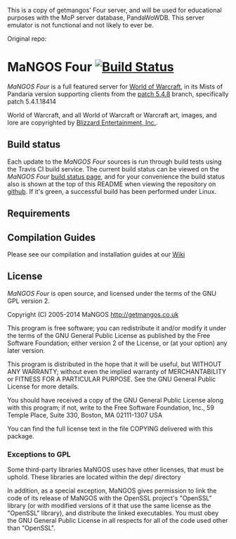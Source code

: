 This is a copy of getmangos' Four server, and will be used for educational purposes with the MoP server database, PandaWoWDB.
This server emulator is not functional and not likely to ever be.

Original repo:


MaNGOS Four [![Build Status](https://travis-ci.org/mangosfour/server.png)](https://travis-ci.org/mangosfour/server)
===========
*MaNGOS Four* is a full featured server for [World of Warcraft][2], in its Mists of Pandaria
version supporting clients from the [patch 5.4.8][50] branch, specifically patch
5.4.1.18414

World of Warcraft, and all World of Warcraft or Warcraft art, images, and lore are
copyrighted by [Blizzard Entertainment, Inc.][1].


Build status
------------
Each update to the *MaNGOS Four* sources is run through build tests using the
Travis CI build service. The current build status can be viewed on the *MaNGOS Four*
[build status page][114], and for your convenience the build status also is shown
at the top of this README when viewing the repository on [github][111]. If it's
green, a successful build has been performed under Linux.


Requirements
------------


Compilation Guides
------------------
Please see our compilation and installation guides at our [Wiki][20]

License
-------
*MaNGOS Four* is open source, and licensed under the terms of the GNU GPL version 2.

  Copyright (C) 2005-2014  MaNGOS <http://getmangos.co.uk>

  This program is free software; you can redistribute it and/or modify
  it under the terms of the GNU General Public License as published by
  the Free Software Foundation; either version 2 of the License, or
  (at your option) any later version.

  This program is distributed in the hope that it will be useful,
  but WITHOUT ANY WARRANTY; without even the implied warranty of
  MERCHANTABILITY or FITNESS FOR A PARTICULAR PURPOSE.  See the
  GNU General Public License for more details.

  You should have received a copy of the GNU General Public License
  along with this program; if not, write to the Free Software
  Foundation, Inc., 59 Temple Place, Suite 330, Boston, MA  02111-1307  USA

  You can find the full license text in the file COPYING delivered with this
  package.

### Exceptions to GPL

  Some third-party libraries MaNGOS uses have other licenses, that must be
  uphold.  These libraries are located within the dep/ directory

  In addition, as a special exception, MaNGOS gives permission to link the code
  of its release of MaNGOS with the OpenSSL project's "OpenSSL" library
  (or with modified versions of it that use the same license as the "OpenSSL"
  library), and distribute the linked executables. You must obey the GNU
  General Public License in all respects for all of the code used other than
  "OpenSSL".

[1]: http://blizzard.com/ "Blizzard Entertainment Inc. · we love you!"
[2]: http://battle.net/wow/ "World of Warcraft"

[10]: http://a.dependency.net/ "A · dependency"

[20]: https://github.com/mangoswiki/Wiki/wiki/MaNGOS%20Installation/ "Wiki"

[50]: http://www.wowpedia.org/Patch_5.4.1 "WoW MOP · Patch 5.4.1 Siege of Orgrimmar release notes"

[100]: http://getmangos.co.uk/ "MaNGOS Community Project Website"
[101]: http://community.getmangos.co.uk/ "MaNGOS Community Discussion Forums"

[110]: http://github.com/mangosfour "MaNGOS Four · github organization"
[111]: http://github.com/mangosfour/server "MaNGOS Four · server repository"
[112]: http://github.com/mangosfour/scripts "MaNGOS Four · script extensions repository"
[113]: http://github.com/mangosfour/database "MaNGOS Four · content database repository"
[114]: https://travis-ci.org/mangosfour/server/ "MaNGOS Four · build status"

[201]: http://www.microsoft.com/express/ "Visual Studio Express · free, limited edition"
[202]: http://gcc.gnu.org/ "GCC"
[203]: http://clang.llvm.org/ "Clang"

[251]: http://www.cmake.org/ "CMake · Cross Platform Make"
